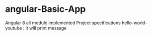 # angular-Basic-App
Angular 8 all module implemented
Project specifications 
hello-world-youtube : it will print message 
